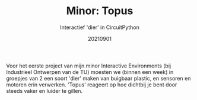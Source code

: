 ﻿---
{
  "title": "Minor: Topus",
  "subtitle": "Interactief 'dier' in CircuitPython",
  "image": "https://leading-whisper-59df6e3f28.media.strapiapp.com/minor_topus_01ef0c8c31.png",
  "tags": [
    "in teamverband",
    "programmeren",
    "universiteit"
  ],
  "links": [
    {
      "text": "Video",
      "href": "https://youtu.be/sB_sASpDmLU"
    }
  ],
  "date": "20210901"
}
---

Voor het eerste project van mijn minor Interactive Environments (bij Industrieel Ontwerpen van de TU) moesten we (binnen een week) in groepjes van 2 een soort 'dier' maken van buigbaar plastic, en sensoren en motoren erin verwerken.
'Topus' reageert op hoe dichtbij je bent door steeds vaker en luider te gillen.